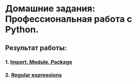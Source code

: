 # Домашние задания: Профессиональная работа с Python.

## Результат работы:

### 1. [Import. Module. Package](1.Import.Module.Package/)

### 2. [Regular expressions](2.Regular-expressions/)

